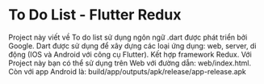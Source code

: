 # To Do List - Flutter Redux

Project này viết về To do list sử dụng ngôn ngữ .dart được phát triển bởi Google.
Dart được sử dụng để xây dựng các loại ứng dụng: web, server, di động (IOS và Android với công cụ Flutter). 
Kết hợp framework Redux.
Với Project này bạn có thể sử dụng trên Web với đường dẫn: web/index.html.
Còn với app Android là: build/app/outputs/apk/release/app-release.apk

